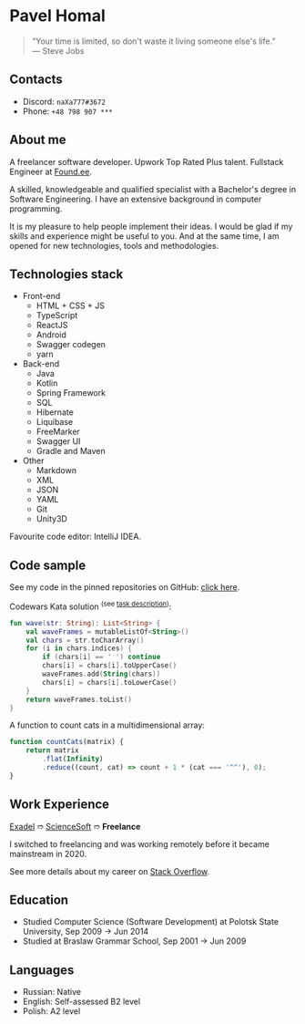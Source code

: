 # Pavel Homal

> “Your time is limited, so don't waste it living someone else's life.”  
> ― Steve Jobs

## Contacts

* Discord: `naXa777#3672`
* Phone: `+48 798 907 ***`

## About me

A freelancer software developer. Upwork Top Rated Plus talent.
Fullstack Engineer at [Found.ee](https://found.ee/super).

A skilled, knowledgeable and qualified specialist with a Bachelor's degree in Software Engineering. I have an extensive background in computer programming.

It is my pleasure to help people implement their ideas. I would be glad if my skills and experience might be useful to you. And at the same time, I am opened for new technologies, tools and methodologies.

## Technologies stack

* Front-end
    * HTML + CSS + JS
    * TypeScript
    * ReactJS
    * Android
    * Swagger codegen
    * yarn
* Back-end
    * Java
    * Kotlin
    * Spring Framework
    * SQL
    * Hibernate
    * Liquibase
    * FreeMarker
    * Swagger UI
    * Gradle and Maven
* Other
    * Markdown
    * XML
    * JSON
    * YAML
    * Git
    * Unity3D

Favourite code editor: IntelliJ IDEA.

## Code sample

See my code in the pinned repositories on GitHub: [click here](https://github.com/naXa777).

Codewars Kata solution <sup>(see [task description](https://www.codewars.com/kata/58f5c63f1e26ecda7e000029))</sup>:

```kt
fun wave(str: String): List<String> {
    val waveFrames = mutableListOf<String>()
    val chars = str.toCharArray()
    for (i in chars.indices) {
        if (chars[i] == ' ') continue
        chars[i] = chars[i].toUpperCase()
        waveFrames.add(String(chars))
        chars[i] = chars[i].toLowerCase()
    }
    return waveFrames.toList()
}
```

A function to count cats in a multidimensional array:

```js
function countCats(matrix) {
    return matrix
        .flat(Infinity)
        .reduce((count, cat) => count + 1 * (cat === '^^'), 0);
}
```

## Work Experience

[Exadel](https://exadel.com/) ➱ [ScienceSoft](https://www.scnsoft.com/) ➱ **Freelance**

I switched to freelancing and was working remotely before it became mainstream in 2020.

See more details about my career on [Stack Overflow](https://stackoverflow.com/cv/naxa).

## Education

* Studied Computer Science (Software Development) at Polotsk State University, Sep 2009 → Jun 2014
* Studied at Braslaw Grammar School, Sep 2001 → Jun 2009

## Languages

* Russian: Native
* English: Self-assessed B2 level
* Polish: A2 level
